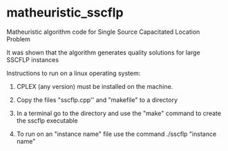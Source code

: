 # matheuristic_sscflp

Matheuristic algorithm code for Single Source Capacitated Location Problem

It was shown that the algorithm generates quality solutions for large SSCFLP instances

Instructions to run on a linux operating system:

1) CPLEX (any version) must be installed on the machine.

3) Copy the files "sscflp.cpp'' and "makefile" to a directory

4) In a terminal go to the directory and use the "make" command to create the sscflp executable

5) To run on an "instance name" file use the command ./sscflp "instance name"

